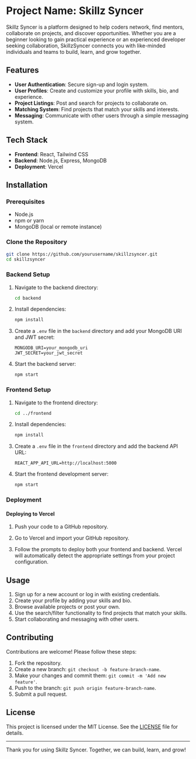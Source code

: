 # Project Name: Skillz Syncer

Skillz Syncer is a platform designed to help coders network, find mentors, collaborate on projects, and discover opportunities. Whether you are a beginner looking to gain practical experience or an experienced developer seeking collaboration, SkillzSyncer connects you with like-minded individuals and teams to build, learn, and grow together.

## Features

- **User Authentication**: Secure sign-up and login system.
- **User Profiles**: Create and customize your profile with skills, bio, and experience.
- **Project Listings**: Post and search for projects to collaborate on.
- **Matching System**: Find projects that match your skills and interests.
- **Messaging**: Communicate with other users through a simple messaging system.

## Tech Stack

- **Frontend**: React, Tailwind CSS
- **Backend**: Node.js, Express, MongoDB
- **Deployment**: Vercel

## Installation

### Prerequisites

- Node.js
- npm or yarn
- MongoDB (local or remote instance)

### Clone the Repository

```bash
git clone https://github.com/yourusername/skillzsyncer.git
cd skillzsyncer
```

### Backend Setup

1. Navigate to the backend directory:
   ```bash
   cd backend
   ```

2. Install dependencies:
   ```bash
   npm install
   ```

3. Create a `.env` file in the `backend` directory and add your MongoDB URI and JWT secret:
   ```plaintext
   MONGODB_URI=your_mongodb_uri
   JWT_SECRET=your_jwt_secret
   ```

4. Start the backend server:
   ```bash
   npm start
   ```

### Frontend Setup

1. Navigate to the frontend directory:
   ```bash
   cd ../frontend
   ```

2. Install dependencies:
   ```bash
   npm install
   ```

3. Create a `.env` file in the `frontend` directory and add the backend API URL:
   ```plaintext
   REACT_APP_API_URL=http://localhost:5000
   ```

4. Start the frontend development server:
   ```bash
   npm start
   ```

### Deployment

#### Deploying to Vercel

1. Push your code to a GitHub repository.

2. Go to Vercel and import your GitHub repository.

3. Follow the prompts to deploy both your frontend and backend. Vercel will automatically detect the appropriate settings from your project configuration.

## Usage

1. Sign up for a new account or log in with existing credentials.
2. Create your profile by adding your skills and bio.
3. Browse available projects or post your own.
4. Use the search/filter functionality to find projects that match your skills.
5. Start collaborating and messaging with other users.

## Contributing

Contributions are welcome! Please follow these steps:

1. Fork the repository.
2. Create a new branch: `git checkout -b feature-branch-name`.
3. Make your changes and commit them: `git commit -m 'Add new feature'`.
4. Push to the branch: `git push origin feature-branch-name`.
5. Submit a pull request.

## License

This project is licensed under the MIT License. See the [LICENSE](https://github.com/Emmarie-Ahtunan/skillzsyncer/blob/main/LICENSE) file for details.

---

Thank you for using Skillz Syncer. Together, we can build, learn, and grow!
